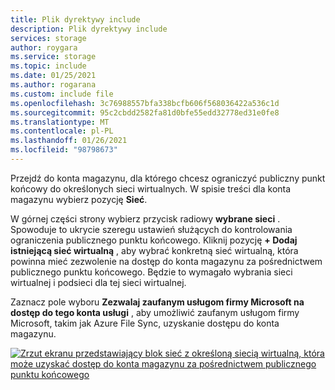 ```yaml
---
title: Plik dyrektywy include
description: Plik dyrektywy include
services: storage
author: roygara
ms.service: storage
ms.topic: include
ms.date: 01/25/2021
ms.author: rogarana
ms.custom: include file
ms.openlocfilehash: 3c76988557bfa338bcfb606f568036422a536c1d
ms.sourcegitcommit: 95c2cbdd2582fa81d0bfe55edd32778ed31e0fe8
ms.translationtype: MT
ms.contentlocale: pl-PL
ms.lasthandoff: 01/26/2021
ms.locfileid: "98798673"
---
```

Przejdź do konta magazynu, dla którego chcesz ograniczyć publiczny punkt końcowy do określonych sieci wirtualnych. W spisie treści dla konta magazynu wybierz pozycję **Sieć**. 

W górnej części strony wybierz przycisk radiowy **wybrane sieci** . Spowoduje to ukrycie szeregu ustawień służących do kontrolowania ograniczenia publicznego punktu końcowego. Kliknij pozycję **+ Dodaj istniejącą sieć wirtualną** , aby wybrać konkretną sieć wirtualną, która powinna mieć zezwolenie na dostęp do konta magazynu za pośrednictwem publicznego punktu końcowego. Będzie to wymagało wybrania sieci wirtualnej i podsieci dla tej sieci wirtualnej. 

Zaznacz pole wyboru **Zezwalaj zaufanym usługom firmy Microsoft na dostęp do tego konta usługi** , aby umożliwić zaufanym usługom firmy Microsoft, takim jak Azure File Sync, uzyskanie dostępu do konta magazynu.

[![Zrzut ekranu przedstawiający blok sieć z określoną siecią wirtualną, która może uzyskać dostęp do konta magazynu za pośrednictwem publicznego punktu końcowego](media/storage-files-networking-endpoints-public-restrict-portal/restrict-public-endpoint-0.png)](media/storage-files-networking-endpoints-public-restrict-portal/restrict-public-endpoint-0.png#lightbox)